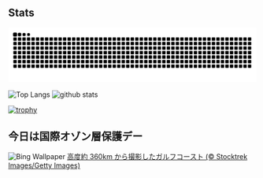 ## Stats
<picture>
  <source media="(prefers-color-scheme: dark)" srcset="https://raw.githubusercontent.com/ba230t/ba230t/output/github-contribution-grid-snake-dark.svg">
  <source media="(prefers-color-scheme: light)" srcset="https://raw.githubusercontent.com/ba230t/ba230t/output/github-contribution-grid-snake.svg">
  <img alt="github contribution grid snake animation" src="https://raw.githubusercontent.com/ba230t/ba230t/output/github-contribution-grid-snake.svg">
</picture>

<p align="left">
  <img alt="Top Langs" height="150px" src="https://github-readme-stats.vercel.app/api/top-langs/?username=ba230t&layout=compact&theme=transparent" />
  <img alt="github stats" height="150px" src="https://github-readme-stats.vercel.app/api?username=ba230t&theme=transparent" />
</p>

[![trophy](https://github-profile-trophy.vercel.app/?username=ba230t&theme=transparent&column=7)](https://github.com/ryo-ma/github-profile-trophy)


<!-- Bing Wallpaper Start -->
## 今日は国際オゾン層保護デー
![Bing Wallpaper](https://www.bing.com/th?id=OHR.OzoneEarth_JA-JP1432094253_1920x1080.jpg&rf=LaDigue_1920x1080.jpg&pid=hp)
[高度約 360km から撮影したガルフコースト (© Stocktrek Images/Getty Images)](https://www.bing.com/search?q=%E5%9B%BD%E9%9A%9B%E3%82%AA%E3%82%BE%E3%83%B3%E5%B1%A4%E4%BF%9D%E8%AD%B7%E3%83%87%E3%83%BC&form=hpcapt&filters=HpDate%3a%2220250915_1500%22)
<!-- Bing Wallpaper End -->
